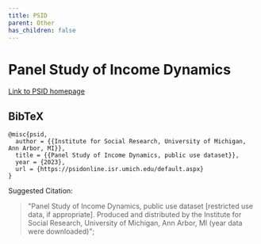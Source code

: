 ```yaml
---
title: PSID
parent: Other
has_children: false
---
```


# Panel Study of Income Dynamics

[Link to PSID homepage](https://psidonline.isr.umich.edu/default.aspx)

## BibTeX
```
@misc{psid,
  author = {{Institute for Social Research, University of Michigan, Ann Arbor, MI}},
  title = {{Panel Study of Income Dynamics, public use dataset}},
  year = {2023},
  url = {https://psidonline.isr.umich.edu/default.aspx}
}
```

Suggested Citation:
> "Panel Study of Income Dynamics, public use dataset [restricted use data, if appropriate]. Produced and distributed by the Institute for Social Research, University of Michigan, Ann Arbor, MI (year data were downloaded)";







